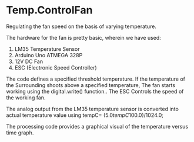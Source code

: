 # Temp.ControlFan
Regulating the fan speed on the basis of varying temperature.

The hardware for the fan is pretty basic, wherein we have used:

  1) LM35 Temperature Sensor
  2) Arduino Uno ATMEGA 328P
  3) 12V DC Fan
  4) ESC (Electronic Speed Controller)
  
  The code defines a specified threshold temperature. If the temperature of the Surrounding shoots above a specified 
  temperature, The fan starts working using the digital.write() function.. The ESC Controls the speed of the working fan.
  
The analog output from the LM35 temperature sensor is converted into actual temperature value using
tempC= (5.0*tempC*100.0)/1024.0;

  The processing code provides a graphical visual of the temperature versus time graph.
